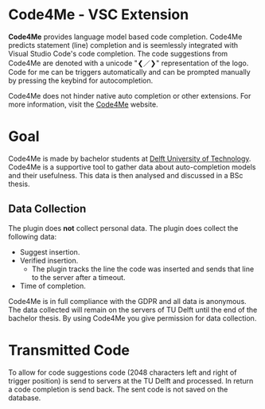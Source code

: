 # Code4Me - VSC Extension

<!-- Plugin description -->
**Code4Me** provides language model based code completion. Code4Me predicts statement (line) completion and is seemlessly integrated with Visual Studio Code's code completion. The code suggestions from Code4Me are denoted with a unicode "&#10094;&#65295;&#10095;" representation of the logo. Code for me can be triggers automatically and can be prompted manually by pressing the keybind for autocompletion.

Code4Me does not hinder native auto completion or other extensions. For more information, visit the [Code4Me](https://code4me.me) website.
<!-- Plugin description end -->

# Goal
Code4Me is made by bachelor students at [Delft University of Technology](https://www.tudelft.nl/). Code4Me is a supportive tool to gather data about auto-completion models and their usefulness. This data is then analysed and discussed in a BSc thesis.

## Data Collection
The plugin does **not** collect personal data. The plugin does collect the following data:

* Suggest insertion.
* Verified insertion.
  - The plugin tracks the line the code was inserted and sends that line to the server after a timeout.
* Time of completion.

Code4Me is in full compliance with the GDPR and all data is anonymous. The data collected will remain on the servers of TU Delft until the end of the bachelor thesis. By using Code4Me you give permission for data collection. 

# Transmitted Code
To allow for code suggestions code (2048 characters left and right of trigger position) is send to servers at the TU Delft and processed. In return a code completion is send back. The sent code is not saved on the database.